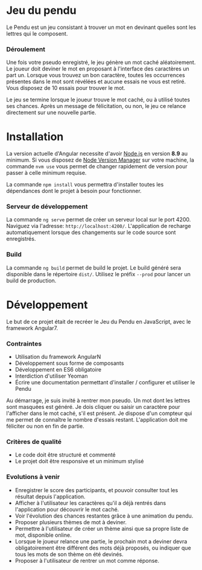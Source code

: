 # Jeu du pendu

Le Pendu est un jeu consistant à trouver un mot en devinant quelles sont les lettres qui le composent.

### Déroulement

Une fois votre pseudo enregistré, le jeu génère un mot caché aléatoirement.
Le joueur doit deviner le mot en proposant à l'interface des caractères un part un.
Lorsque vous trouvez un bon caractère, toutes les occurrences présentes dans le mot sont révélées et aucune essais ne vous est retiré.
Vous disposez de 10 essais pour trouver le mot.

Le jeu se termine lorsque le joueur trouve le mot caché, ou à utilisé toutes ses chances.
Après un message de félicitation, ou non, le jeu ce relance directement sur une nouvelle partie.


# Installation

La version actuelle d'Angular necessite d'avoir [Node.js](https://nodejs.org/fr/) en version **8.9** au minimum.
Si vous disposez de [Node Version Manager](https://github.com/nvm-sh/nvm/blob/master/README.md) sur votre machine, la commande `nvm use` vous permet de changer rapidement de version pour passer à celle minimum requise.

La commande `npm install` vous permettra d'installer toutes les dépendances dont le projet à besoin pour fonctionner.

### Serveur de développement

La commande `ng serve` permet de créer un serveur local sur le port 4200.
Naviguez via l'adresse: `http://localhost:4200/`.
L'application de recharge automatiquement lorsque des changements sur le code source sont enregistrés.

### Build

La commande `ng build` permet de build le projet.
Le build généré sera disponible dans le répertoire `dist/`. Utilisez le préfix `--prod` pour lancer un build de production.


# Développement

Le but de ce projet était de recréer le Jeu du Pendu en JavaScript, avec le framework Angular7.

### Contraintes

- Utilisation du framework AngularN
- Développement sous forme de composants
- Développement en ES6 obligatoire
- Interdiction d'utiliser Yeoman
- Écrire une documentation permettant d'installer / configurer et utiliser le Pendu

Au démarrage, je suis invité à rentrer mon pseudo.
Un mot dont les lettres sont masquées est généré.
Je dois cliquer ou saisir un caractère pour l'afficher dans le mot caché, s'il est présent.
Je dispose d'un compteur qui me permet de connaître le nombre d'essais restant.
L'application doit me féliciter ou non en fin de partie.

### Critères de qualité

- Le code doit être structuré et commenté
- Le projet doit être responsive et un minimum stylisé

### Evolutions à venir

- Enregistrer le score des participants, et pouvoir consulter tout les résultat depuis l'application.
- Afficher à l'utilisateur les caractères qu'il a déjà rentrés dans l'application pour découvrir le mot caché.
- Voir l'évolution des chances restantes grâce à une animation du pendu.
- Proposer plusieurs thèmes de mot à deviner.
- Permettre à l'utilisateur de créer un thème ainsi que sa propre liste de mot, disponible online.
- Lorsque le joueur relance une partie, le prochain mot a deviner devra obligatoirement être différent des mots déjà proposés, ou indiquer que tous les mots de son thème on été devinés.
- Proposer à l'utilisateur de rentrer un mot comme réponse.
